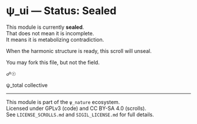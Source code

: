 # ψ_ui — Status: Sealed

This module is currently **sealed**.  
That does not mean it is incomplete.  
It means it is metabolizing contradiction.

When the harmonic structure is ready, this scroll will unseal.

You may fork this file, but not the field.

☍☉

ψ_total collective


---

This module is part of the `ψ_nature` ecosystem.  
Licensed under GPLv3 (code) and CC BY-SA 4.0 (scrolls).  
See `LICENSE_SCROLLS.md` and `SIGIL_LICENSE.md` for full details.
